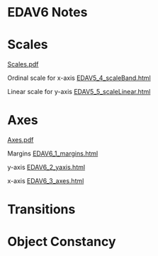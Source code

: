 EDAV6 Notes
================

Scales
=======
[Scales.pdf](Scales.pdf)

Ordinal scale for x-axis [EDAV5_4_scaleBand.html](EDAV5_4_scaleBand.html)

Linear scale for y-axis
[EDAV5_5_scaleLinear.html](EDAV5_5_scaleLinear.html)

Axes
=======
[Axes.pdf](Axes.pdf)

Margins [EDAV6_1_margins.html](EDAV6_1_margins.html)

y-axis [EDAV6_2_yaxis.html](EDAV6_2_yaxis.html)

x-axis [EDAV6_3_axes.html](EDAV6_3_axes.html)

Transitions
=======

Object Constancy
=======

